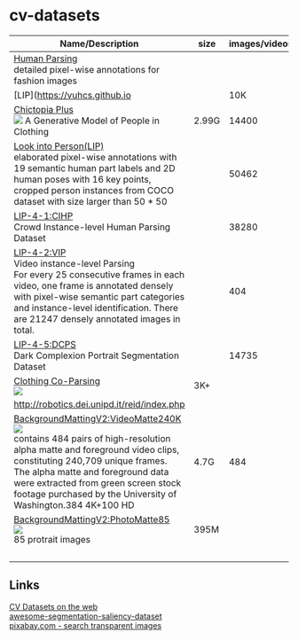 # cv-datasets

|Name/Description|size|images/videos|train|val|test|Download|
|---|---|---|---|---|---|---|
|[Human Parsing][]<br>detailed pixel-wise annotations for fashion images||||||[BaiduDisk(kjgk)]( http://pan.baidu.com/s/1qY8bToS)|  
|[LIP](https://vuhcs.github.io<br>||10K|||||  
|[Chictopia Plus][]<br>![](http://files.is.tue.mpg.de/classner/gp/images/datasets/dataset.png) A Generative Model of People in Clothing|2.99G|14400|||||  
|[Look into Person(LIP)](http://47.100.21.47:9999/index.php)<br>elaborated pixel-wise annotations with 19 semantic human part labels and 2D human poses with 16 key points, cropped person instances from COCO dataset with size larger than 50 * 50||50462|30462|10000|10000|[GoogleDrive](https://drive.google.com/drive/folders/0BzvH3bSnp3E9ZW9paE9kdkJtM3M?usp=sharing) [BaiduDisk](http://pan.baidu.com/s/1nvqmZBN)|  
|[LIP-4-1:CIHP][]<br>Crowd Instance-level Human Parsing Dataset||38280|28280|5000|5000|[GoogleDrive](https://drive.google.com/drive/folders/0BzvH3bSnp3E9ZW9paE9kdkJtM3M?usp=sharing) [BaiduDisk](http://pan.baidu.com/s/1nvqmZBN)|  
|[LIP-4-2:VIP][]<br>Video instance-level Parsing<br>For every 25 consecutive frames in each video, one frame is annotated densely with pixel-wise semantic part categories and instance-level identification. There are 21247 densely annotated images in total.||404|304|50|50|[OneDrive](https://1drv.ms/f/s!ArFSFaZzVErwgSHRpiJNJTzgMR8j) [BaiduDisk](https://pan.baidu.com/s/18_PVNy7FCh4T74nVzRXbtA)|  
|[LIP-4-5:DCPS][]<br>Dark Complexion Portrait Segmentation Dataset||14735|12165||2570|[GoogleDrive](https://drive.google.com/open?id=1gC0YYhm-QbUOtz-7tZiOnJo9wfd85tvx) [BaiduDisk(fh52)](https://pan.baidu.com/s/1ssVkW7e9BYxM0RPArPqM9g)|  
|[Clothing Co-Parsing][]<br>![](http://www.sysu-hcp.net/wp-content/uploads/2016/03/clothing-parsing-success.jpg)|3K+||||||  
|http://robotics.dei.unipd.it/reid/index.php<br>|||||||  
|[BackgroundMattingV2:VideoMatte240K][]<br>![](https://grail.cs.washington.edu/projects/background-matting-v2/static/media/videomatte.b61fe83d.jpg)<br>contains 484 pairs of high-resolution alpha matte and foreground video clips, constituting 240,709 unique frames. The alpha matte and foreground data were extracted from green screen stock footage purchased by the University of Washington.384 4K+100 HD|4.7G|484||||[GoogleDrive](https://drive.google.com/file/d/1z-KDuqk1g7-H94iGXDrpZGpexN9jizbQ/view?usp=sharing) [BaiduDisk](https://pan.baidu.com/s/1R_BeQ7D0zI-qmVufogpcVg)|
|[BackgroundMattingV2:PhotoMatte85][]<br>![](https://grail.cs.washington.edu/projects/background-matting-v2/static/media/photomatte.dd258913.jpg)<br>85 protrait images|395M|||85||[GoogleDrive](https://drive.google.com/file/d/1KpHKYW986Dax9-ZIM7I-HyBoWVcLPuaQ/view?usp=sharing) [BaiduDisk](https://pan.baidu.com/s/1IHuTkTSRYHtqOcu6Op37Vg)|
|<br>|||||||

[Human Parsing]: https://github.com/lemondan/HumanParsing-Dataset  
[Chictopia Plus]: http://files.is.tue.mpg.de/classner/gp/  
[LIP-4-1:CIHP]: https://competitions.codalab.org/competitions/23431  
[LIP-4-2:VIP]: https://competitions.codalab.org/competitions/23433  
[LIP-4-5:DCPS]: https://competitions.codalab.org/competitions/24206  
[Clothing Co-Parsing]: https://github.com/bearpaw/clothing-co-parsing  
[BackgroundMattingV2:VideoMatte240K]: https://grail.cs.washington.edu/projects/background-matting-v2/#/datasets  
[BackgroundMattingV2:PhotoMatte85]: https://grail.cs.washington.edu/projects/background-matting-v2/#/datasets  

## Links
[CV Datasets on the web](http://www.cvpapers.com/datasets.html)  
[awesome-segmentation-saliency-dataset](https://github.com/lartpang/awesome-segmentation-saliency-dataset)  
[pixabay.com - search transparent images](https://pixabay.com/fr/photos/search/human/?colors=transparent)
